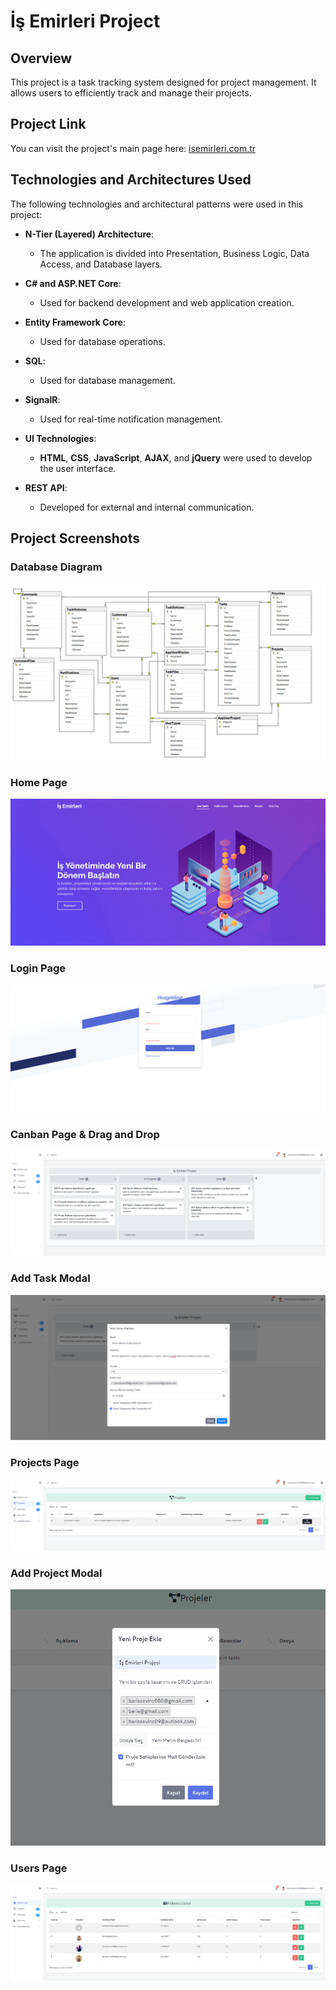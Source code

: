 # İş Emirleri Project
## Overview
This project is a task tracking system designed for project management. It allows users to efficiently track and manage their projects.

## Project Link
You can visit the project's main page here: [isemirleri.com.tr](https://isemirleri.com.tr)

## Technologies and Architectures Used

The following technologies and architectural patterns were used in this project:

- **N-Tier (Layered) Architecture**:
  - The application is divided into Presentation, Business Logic, Data Access, and Database layers.
  
- **C# and ASP.NET Core**:
  - Used for backend development and web application creation.
  
- **Entity Framework Core**:
  - Used for database operations.
  
- **SQL**:
  - Used for database management.
  
- **SignalR**:
  - Used for real-time notification management.
  
- **UI Technologies**:
  - **HTML**, **CSS**, **JavaScript**, **AJAX**, and **jQuery** were used to develop the user interface.
  
- **REST API**:
  - Developed for external and internal communication.
    
## Project Screenshots

### Database Diagram
![Database Diagram Photo](./IsEmirleri.Web/wwwroot/assets/images/diagram.PNG)

### Home Page
![Database Diagram Photo](./IsEmirleri.Web/wwwroot/assets/images/Homepage.png)

### Login Page
![Database Diagram Photo](./IsEmirleri.Web/wwwroot/assets/images/Login.png)


### Canban Page & Drag and Drop
![Database Diagram Photo](./IsEmirleri.Web/wwwroot/assets/images/Canban.png)

### Add Task Modal
![Database Diagram Photo](./IsEmirleri.Web/wwwroot/assets/images/addtaskmodal.png)

### Projects Page
![Database Diagram Photo](./IsEmirleri.Web/wwwroot/assets/images/Project.png)

### Add Project Modal
![Database Diagram Photo](./IsEmirleri.Web/wwwroot/assets/images/addprojectmodal.png)

### Users Page
![Database Diagram Photo](./IsEmirleri.Web/wwwroot/assets/images/Users.png)




